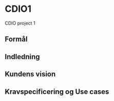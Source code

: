 # CDIO1
CDIO project 1

## Formål

## Indledning

## Kundens vision

## Kravspecificering og Use cases